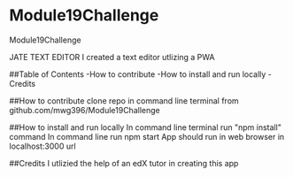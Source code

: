 # Module19Challenge
Module19Challenge

JATE TEXT EDITOR
I created a text editor utlizing a PWA

##Table of Contents
-How to contribute
-How to install and run locally
-Credits

##How to contribute
clone repo in command line terminal from github.com/mwg396/Module19Challenge

##How to install and run locally
In command line terminal run "npm install" command
In command line run npm start
App should run in web browser in localhost:3000 url

##Credits
I utlizied the help of an edX tutor in creating this app
